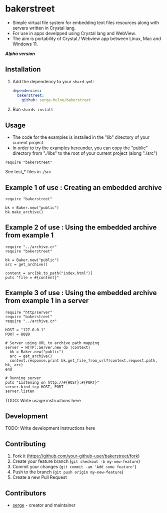 # bakerstreet

- Simple virtual file system for embedding text files resources along with servers written in Crystal lang.
- For use in apps develpped using Crystal lang and WebView.
- The aim is portability of Crystal / Webview app between Linux, Mac and Windows 11.

***Alpha version***

## Installation

1. Add the dependency to your `shard.yml`:

   ```yaml
   dependencies:
     bakerstreet:
       github: serge-hulne/bakerstreet
   ```

2. Run `shards install`

## Usage

- The code for the examples is installed in the "lib" directory of your current project.
- In order to try the examples hereunder, you can copy the "public" directory from "./libs" to the root of your current project (along "./src")


```crystal
require "bakerstreet"
```
See test_* files in ./src


## Example 1 of use : Creating an embedded archive
```
require "bakerstreet"

bk = Baker.new("public")
bk.make_archive()
```

## Example 2 of use : Using the embedded archive from example 1
```
require "../archive.cr"
require "bakerstreet"

bk = Baker.new("public")
arc = get_archive()

content = arc[bk.to_path("index.html")]
puts "file = #{content}"

```
## Example 3 of use : Using the embedded archive from example 1 in a server

```
require "http/server"
require "bakerstreet"
require "../archive.cr"

HOST = "127.0.0.1"
PORT = 8080

# Server using URL to archive path mapping
server = HTTP::Server.new do |context|
  bk = Baker.new("public")
  arc = get_archive()
  context.response.print bk.get_file_from_url?(context.request.path, bk, arc)
end

# Running server
puts "Listening on http://#{HOST}:#{PORT}"
server.bind_tcp HOST, PORT
server.listen

```



TODO: Write usage instructions here

## Development

TODO: Write development instructions here

## Contributing

1. Fork it (<https://github.com/your-github-user/bakerstreet/fork>)
2. Create your feature branch (`git checkout -b my-new-feature`)
3. Commit your changes (`git commit -am 'Add some feature'`)
4. Push to the branch (`git push origin my-new-feature`)
5. Create a new Pull Request

## Contributors

- [serge](https://github.com/your-github-user) - creator and maintainer
